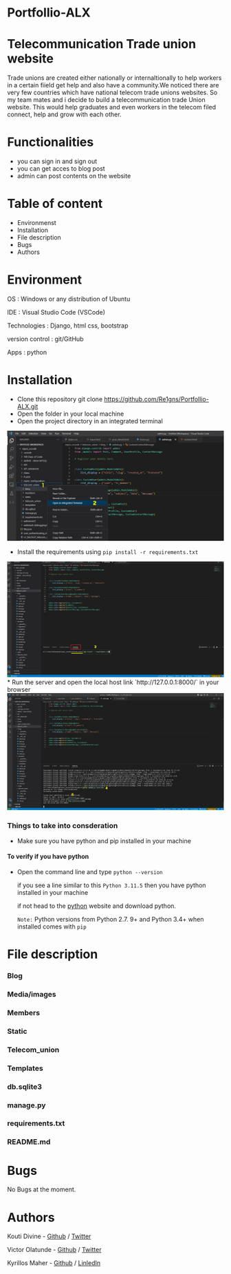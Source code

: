 

# Portfollio-ALX

Telecommunication Trade union website
=====================================

Trade unions are created either nationally or internaltionally to help workers in a certain fiield get help and also have a community.We noticed there are very few countries which have national telecom trade unions websites. So my team mates and i decide to build a telecommunication trade Union website. This would help graduates and even workers in the telecom filed connect, help and grow with each other.

Functionalities
===============

* you can sign in and sign out
* you can get acces to blog post
* admin can post contents on the website

Table of content
====================

* Environmenst
* Installation
* File description
* Bugs
* Authors

Environment
==============

  OS : Windows or any distribution of Ubuntu
  
  IDE : Visual Studio Code (VSCode)
  
  Technologies : Django, html css, bootstrap
  
  version control : git/GitHub
  
  Apps : python

Installation
============
* Clone this repository git clone  https://github.com/Re1gns/Portfollio-ALX.git
* Open the folder in your local machine 
* Open the project directory in an integrated terminal

<!-- ![Opening an intergrated terminal](telecom_union\static\images\01.jpg) -->
<img src='telecom_union\static\images\01.jpg' alt='intergrated terminal'>

* Install the requirements using `pip install -r requirements.txt`

<img src='telecom_union\static\images\02.jpg' alt='Installing requirments'>
* Run the server and open the local host link `http://127.0.0.1:8000/` in your browser

<img src='telecom_union\static\images\03.jpg' alt='running the project'>

### Things to take into consderation
* Make sure you have python and pip installed in your machine
#### To verify if you have python 
* Open the command line and type `python --version`

    if you see a line similar to this `Python 3.11.5` then you have python installed in your machine 

    if not head to the [python](https://www.python.org/downloads/) website and download python.

    `Note:` Python versions from Python 2.7. 9+ and Python 3.4+ when installed comes with `pip`

File description
================
### Blog
### Media/images
### Members
### Static
### Telecom_union
### Templates
### db.sqlite3
### manage.py
### requirements.txt
### README.md

Bugs
====

No Bugs at the moment.

Authors
=======
Kouti Divine - [Github](https://github.com/divine016) / [Twitter](https://twitter.com/kouts_CQ)
 
Victor Olatunde - [Github](https://github.com/Re1gns) / [Twitter](https://twitter.com/Reigns)

Kyrillos Maher - [Github]( https://github.com/cyril-777) / [LinledIn](https://www.linkedin.com/in/cyril-p/)
